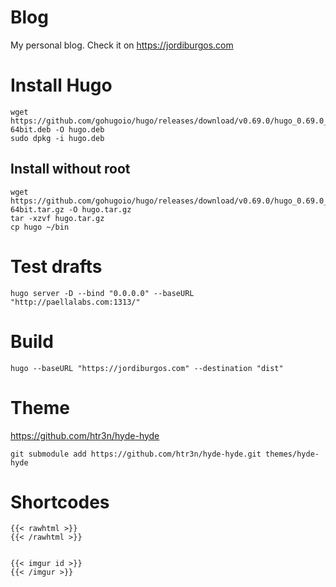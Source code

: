 
# Blog

My personal blog. Check it on https://jordiburgos.com

# Install Hugo

    wget https://github.com/gohugoio/hugo/releases/download/v0.69.0/hugo_0.69.0_Linux-64bit.deb -O hugo.deb
    sudo dpkg -i hugo.deb

## Install without root

    wget https://github.com/gohugoio/hugo/releases/download/v0.69.0/hugo_0.69.0_Linux-64bit.tar.gz -O hugo.tar.gz
    tar -xzvf hugo.tar.gz
    cp hugo ~/bin

# Test drafts

    hugo server -D --bind "0.0.0.0" --baseURL "http://paellalabs.com:1313/"

# Build

    hugo --baseURL "https://jordiburgos.com" --destination "dist"

# Theme

https://github.com/htr3n/hyde-hyde

    git submodule add https://github.com/htr3n/hyde-hyde.git themes/hyde-hyde


# Shortcodes

    {{< rawhtml >}}
    {{< /rawhtml >}}


    {{< imgur id >}}
    {{< /imgur >}}
